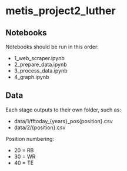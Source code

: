 # metis_project2_luther

## Notebooks
Notebooks should be run in this order:
* 1_web_scraper.ipynb
* 2_prepare_data.ipynb
* 3_process_data.ipynb
* 4_graph.ipynb

## Data
Each stage outputs to their own folder, such as:

* data/1/fftoday_{years}_pos{position}.csv
* data/2/{position}.csv

Position numbering:
* 20 = RB
* 30 = WR
* 40 = TE
